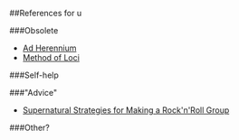 ##References for u

###Obsolete
* [Ad Herennium](http://www.utexas.edu/research/memoria/Ad_Herennium_Passages.html)
* [Method of Loci](https://en.wikipedia.org/wiki/Method_of_loci)

###Self-help

###"Advice"
* [Supernatural Strategies for Making a Rock'n'Roll Group](https://lareviewofbooks.org/review/r-u-a-believer-ian-svenoniuss-supernatural-strategies-for-making-a-rocknroll-group)

###Other?
